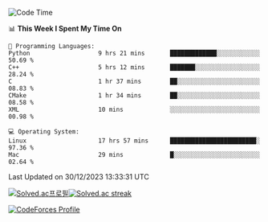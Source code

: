 
<!--START_SECTION:waka-->
![Code Time](http://img.shields.io/badge/Code%20Time-3%2C096%20hrs%209%20mins-blue)

📊 **This Week I Spent My Time On** 

```text
💬 Programming Languages: 
Python                   9 hrs 21 mins       █████████████░░░░░░░░░░░░   50.69 % 
C++                      5 hrs 12 mins       ███████░░░░░░░░░░░░░░░░░░   28.24 % 
C                        1 hr 37 mins        ██░░░░░░░░░░░░░░░░░░░░░░░   08.83 % 
CMake                    1 hr 34 mins        ██░░░░░░░░░░░░░░░░░░░░░░░   08.58 % 
XML                      10 mins             ░░░░░░░░░░░░░░░░░░░░░░░░░   00.98 % 

💻 Operating System: 
Linux                    17 hrs 57 mins      ████████████████████████░   97.36 % 
Mac                      29 mins             █░░░░░░░░░░░░░░░░░░░░░░░░   02.64 % 
```


 Last Updated on 30/12/2023 13:33:31 UTC
<!--END_SECTION:waka-->


[![Solved.ac프로필](http://mazassumnida.wtf/api/generate_badge?boj=hckim96)](https://solved.ac/hckim96)[![Solved.ac streak](http://mazandi.herokuapp.com/api?handle=hckim96&theme=dark)](https://solved.ac/hckim96)


[![CodeForces Profile](https://cf.leed.at?id=hckim96)](https://codeforces.com/profile/hckim96)

